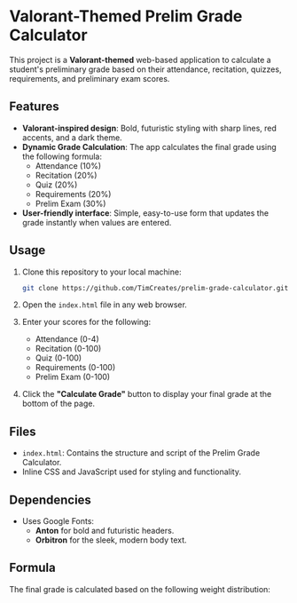 # Valorant-Themed Prelim Grade Calculator

This project is a **Valorant-themed** web-based application to calculate a student's preliminary grade based on their attendance, recitation, quizzes, requirements, and preliminary exam scores.

## Features

- **Valorant-inspired design**: Bold, futuristic styling with sharp lines, red accents, and a dark theme.
- **Dynamic Grade Calculation**: The app calculates the final grade using the following formula:
  - Attendance (10%)
  - Recitation (20%)
  - Quiz (20%)
  - Requirements (20%)
  - Prelim Exam (30%)
- **User-friendly interface**: Simple, easy-to-use form that updates the grade instantly when values are entered.

## Usage

1. Clone this repository to your local machine:
    ```bash
    git clone https://github.com/TimCreates/prelim-grade-calculator.git
    ```

2. Open the `index.html` file in any web browser.

3. Enter your scores for the following:
   - Attendance (0-4)
   - Recitation (0-100)
   - Quiz (0-100)
   - Requirements (0-100)
   - Prelim Exam (0-100)

4. Click the **"Calculate Grade"** button to display your final grade at the bottom of the page.

## Files

- `index.html`: Contains the structure and script of the Prelim Grade Calculator.
- Inline CSS and JavaScript used for styling and functionality.
  
## Dependencies

- Uses Google Fonts:
  - **Anton** for bold and futuristic headers.
  - **Orbitron** for the sleek, modern body text.

## Formula

The final grade is calculated based on the following weight distribution:
